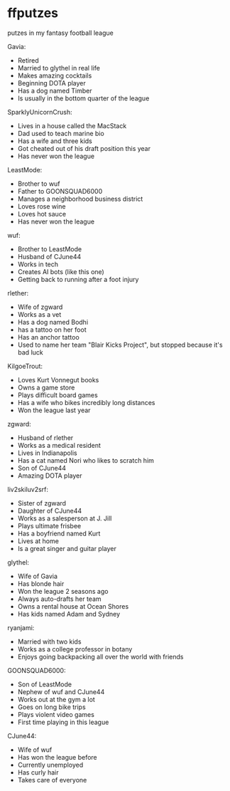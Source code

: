 # ffputzes
putzes in my fantasy football league

Gavia:
  * Retired
  * Married to glythel in real life
  * Makes amazing cocktails
  * Beginning DOTA player
  * Has a dog named Timber
  * Is usually in the bottom quarter of the league

SparklyUnicornCrush:
  * Lives in a house called the MacStack
  * Dad used to teach marine bio
  * Has a wife and three kids
  * Got cheated out of his draft position this year
  * Has never won the league

LeastMode:
  * Brother to wuf
  * Father to GOONSQUAD6000
  * Manages a neighborhood business district
  * Loves rose wine
  * Loves hot sauce
  * Has never won the league

wuf:
  * Brother to LeastMode
  * Husband of CJune44
  * Works in tech
  * Creates AI bots (like this one)
  * Getting back to running after a foot injury

rlether:
  * Wife of zgward
  * Works as a vet
  * Has a dog named Bodhi
  * has a tattoo on her foot
  * Has an anchor tattoo
  * Used to name her team "Blair Kicks Project", but stopped because it's bad luck

KilgoeTrout:
  * Loves Kurt Vonnegut books
  * Owns a game store
  * Plays difficult board games
  * Has a wife who bikes incredibly long distances
  * Won the league last year

zgward:
  * Husband of rlether
  * Works as a medical resident
  * Lives in Indianapolis
  * Has a cat named Nori who likes to scratch him
  * Son of CJune44
  * Amazing DOTA player

liv2skiluv2srf:
  * Sister of zgward
  * Daughter of CJune44
  * Works as a salesperson at J. Jill
  * Plays ultimate frisbee
  * Has a boyfriend named Kurt
  * Lives at home
  * Is a great singer and guitar player

glythel:
  * Wife of Gavia
  * Has blonde hair
  * Won the league 2 seasons ago
  * Always auto-drafts her team
  * Owns a rental house at Ocean Shores
  * Has kids named Adam and Sydney

ryanjami:
  * Married with two kids
  * Works as a college professor in botany
  * Enjoys going backpacking all over the world with friends

GOONSQUAD6000:
  * Son of LeastMode
  * Nephew of wuf and CJune44
  * Works out at the gym a lot
  * Goes on long bike trips
  * Plays violent video games
  * First time playing in this league

CJune44:
  * Wife of wuf
  * Has won the league before
  * Currently unemployed
  * Has curly hair
  * Takes care of everyone

